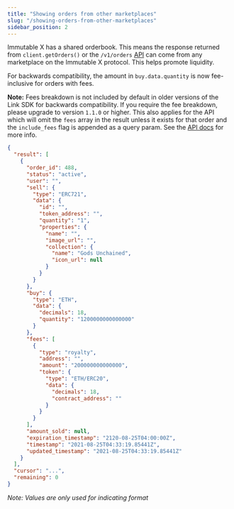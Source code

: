 ```yaml
---
title: "Showing orders from other marketplaces"
slug: "/showing-orders-from-other-marketplaces"
sidebar_position: 2
---
```

Immutable X has a shared orderbook. This means the response returned from `client.getOrders()` or the  `/v1/orders` [API](/operations/listOrders) can come from any marketplace on the Immutable X protocol. This helps promote liquidity. 

For backwards compatibility, the amount in `buy.data.quantity` is now fee-inclusive for orders with fees. 

**Note:** Fees breakdown is not included by default in older versions of the Link SDK for backwards compatibility. If you require the fee breakdown, please upgrade to version `1.1.0` or higher. This also applies for the API which will omit the `fees` array in the result unless it exists for that order and the `include_fees` flag is appended as a query param. See the [API docs](/operations/listOrders) for more info.
```json
{
  "result": [
    {
      "order_id": 488,
      "status": "active",
      "user": "",
      "sell": {
        "type": "ERC721",
        "data": {
          "id": "",
          "token_address": "",
          "quantity": "1",
          "properties": {
            "name": "",
            "image_url": "",
            "collection": {
              "name": "Gods Unchained",
              "icon_url": null
            }
          }
        }
      },
      "buy": {
        "type": "ETH",
        "data": {
          "decimals": 18,
          "quantity": "1200000000000000"
        }
      },
      "fees": [
        {
          "type": "royalty",
          "address": "",
          "amount": "200000000000000",
          "token": {
            "type": "ETH/ERC20",
            "data": {
              "decimals": 18,
              "contract_address": ""
            }
          }
        }
      ],
      "amount_sold": null,
      "expiration_timestamp": "2120-08-25T04:00:00Z",
      "timestamp": "2021-08-25T04:33:19.85441Z",
      "updated_timestamp": "2021-08-25T04:33:19.85441Z"
    }
  ],
  "cursor": "...",
  "remaining": 0
}
```
*Note: Values are only used for indicating format*